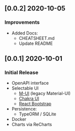 
## [0.0.2] 2020-10-05
### Improvements

- Added Docs:
  - CHEATSHEET.md
  - Update README 

## [0.0.1] 2020-10-01
### Initial Release

- OpenAPI interface
- Selectable UI
  - [M-UI](https://mui.com/) (legacy Material-UI)
  - [Chakra UI](https://chakra-ui.com/) 
  - [React Bootstrap](https://react-bootstrap.github.io/)
- Persistence:
  - TypeORM / SQLite
- Docker
- Charts via ReCharts
